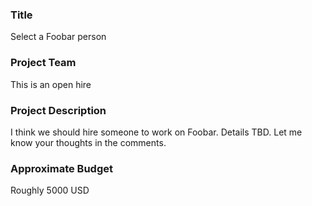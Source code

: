 ### Title
Select a Foobar person

### Project Team
This is an open hire

### Project Description
I think we should hire someone to work on Foobar. Details TBD. Let me know your thoughts in the comments.

### Approximate Budget
Roughly 5000 USD